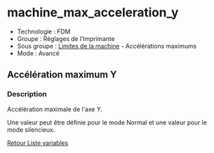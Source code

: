 # machine_max_acceleration_y

* Technologie : FDM
* Groupe : Réglages de l’Imprimante
* Sous groupe : [Limites de la machine](../printer_settings/printer_settings.md#limites-de-la-machine) - Accélérations maximums
* Mode : Avancé

## Accélération maximum Y

### Description

Accélération maximale de l'axe Y.

Une valeur peut être définie pour le mode Normal et une valeur pour le mode silencieux.


[Retour Liste variables](variable_list.md)